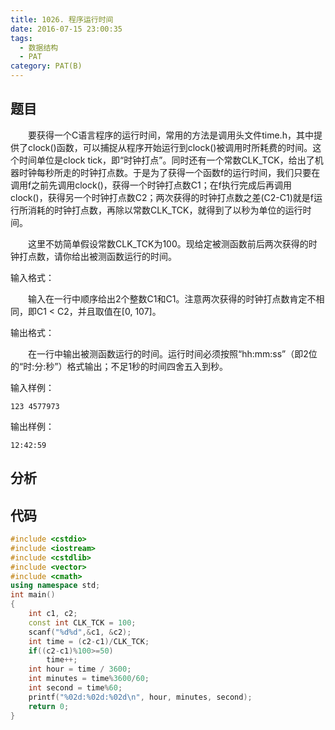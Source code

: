 ```yaml
---
title: 1026. 程序运行时间
date: 2016-07-15 23:00:35
tags: 
  - 数据结构
  - PAT
category: PAT(B)
---
```


题目
---
&emsp;&emsp;要获得一个C语言程序的运行时间，常用的方法是调用头文件time.h，其中提供了clock()函数，可以捕捉从程序开始运行到clock()被调用时所耗费的时间。这个时间单位是clock tick，即“时钟打点”。同时还有一个常数CLK_TCK，给出了机器时钟每秒所走的时钟打点数。于是为了获得一个函数f的运行时间，我们只要在调用f之前先调用clock()，获得一个时钟打点数C1；在f执行完成后再调用clock()，获得另一个时钟打点数C2；两次获得的时钟打点数之差(C2-C1)就是f运行所消耗的时钟打点数，再除以常数CLK_TCK，就得到了以秒为单位的运行时间。

&emsp;&emsp;这里不妨简单假设常数CLK_TCK为100。现给定被测函数前后两次获得的时钟打点数，请你给出被测函数运行的时间。

输入格式：

&emsp;&emsp;输入在一行中顺序给出2个整数C1和C1。注意两次获得的时钟打点数肯定不相同，即C1 < C2，并且取值在[0, 107]。

输出格式：

&emsp;&emsp;在一行中输出被测函数运行的时间。运行时间必须按照“hh:mm:ss”（即2位的“时:分:秒”）格式输出；不足1秒的时间四舍五入到秒。
<!-- more -->
输入样例：

	123 4577973
输出样例：
	
	12:42:59

分析
---

代码
---
```C++
#include <cstdio>
#include <iostream>
#include <cstdlib>
#include <vector>
#include <cmath>
using namespace std;
int main()
{
    int c1, c2;
    const int CLK_TCK = 100;
    scanf("%d%d",&c1, &c2);
    int time = (c2-c1)/CLK_TCK;
    if((c2-c1)%100>=50)
        time++;
    int hour = time / 3600;
    int minutes = time%3600/60;
    int second = time%60;
    printf("%02d:%02d:%02d\n", hour, minutes, second);
    return 0;
}
```